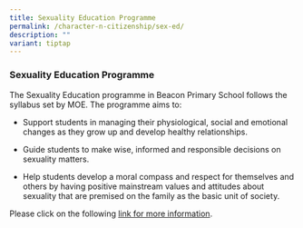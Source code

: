 ```yaml
---
title: Sexuality Education Programme
permalink: /character-n-citizenship/sex-ed/
description: ""
variant: tiptap
---
```

<h3>Sexuality Education Programme</h3>
<p>The Sexuality Education programme in Beacon Primary School follows the
syllabus set by MOE. The programme aims to:</p>
<ul data-tight="true" class="tight">
<li>
<p>Support students in managing their physiological, social and emotional
changes as they grow up and develop healthy relationships.</p>
</li>
<li>
<p>Guide students to make wise, informed and responsible decisions on sexuality
matters.</p>
</li>
<li>
<p>Help students develop a moral compass and respect for themselves and others
by having positive mainstream values and attitudes about sexuality that
are premised on the family as the basic unit of society.</p>
</li>
</ul>
<p>Please click on the following&nbsp;<a href="/files/SexEd2024.pdf" rel="noopener noreferrer nofollow" target="_blank">link for more information</a>.</p>